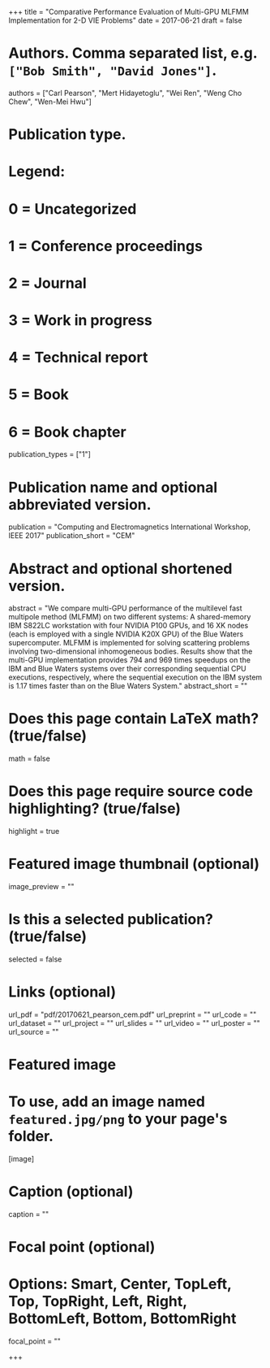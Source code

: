 +++
title = "Comparative Performance Evaluation of Multi-GPU MLFMM Implementation for 2-D VIE Problems"
date = 2017-06-21
draft = false

# Authors. Comma separated list, e.g. `["Bob Smith", "David Jones"]`.
authors = ["Carl Pearson", "Mert Hidayetoglu", "Wei Ren", "Weng Cho Chew", "Wen-Mei Hwu"]

# Publication type.
# Legend:
# 0 = Uncategorized
# 1 = Conference proceedings
# 2 = Journal
# 3 = Work in progress
# 4 = Technical report
# 5 = Book
# 6 = Book chapter
publication_types = ["1"]

# Publication name and optional abbreviated version.
publication = "Computing and Electromagnetics International Workshop, IEEE 2017"
publication_short = "CEM"

# Abstract and optional shortened version.
abstract = "We compare multi-GPU performance of the multilevel fast multipole method (MLFMM) on two different systems: A shared-memory IBM S822LC workstation with four NVIDIA P100 GPUs, and 16 XK nodes (each is employed with a single NVIDIA K20X GPU) of the Blue Waters supercomputer. MLFMM is implemented for solving scattering problems involving two-dimensional inhomogeneous bodies. Results show that the multi-GPU implementation provides 794 and 969 times speedups on the IBM and Blue Waters systems over their corresponding sequential CPU executions, respectively, where the sequential execution on the IBM system is 1.17 times faster than on the Blue Waters System."
abstract_short = ""

# Does this page contain LaTeX math? (true/false)
math = false

# Does this page require source code highlighting? (true/false)
highlight = true

# Featured image thumbnail (optional)
image_preview = ""

# Is this a selected publication? (true/false)
selected = false

# Links (optional)
url_pdf = "pdf/20170621_pearson_cem.pdf"
url_preprint = ""
url_code = ""
url_dataset = ""
url_project = ""
url_slides = ""
url_video = ""
url_poster = ""
url_source = ""

# Featured image
# To use, add an image named `featured.jpg/png` to your page's folder. 
[image]
  # Caption (optional)
  caption = ""

  # Focal point (optional)
  # Options: Smart, Center, TopLeft, Top, TopRight, Left, Right, BottomLeft, Bottom, BottomRight
  focal_point = ""

+++
